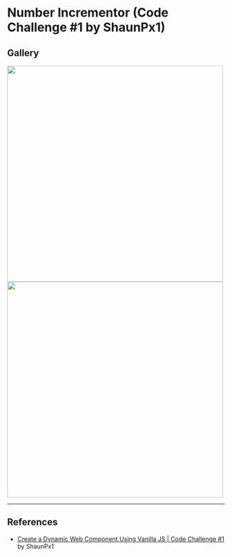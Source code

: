 # Number Incrementor (Code Challenge #1 by ShaunPx1)
## Gallery
<img src="https://github.com/user-attachments/assets/8edf4ae9-29d4-4746-ac59-3a8909d5d0d7" width=500>
<img src="https://github.com/user-attachments/assets/35827bef-f341-4198-b894-6f0656c11de1" width=500>

---
## References
- [Create a Dynamic Web Component Using Vanilla JS | Code Challenge #1](https://youtu.be/ZzBCUjNkvxI?si=Tmbjl9yNDWLDeU3p) by ShaunPx1
